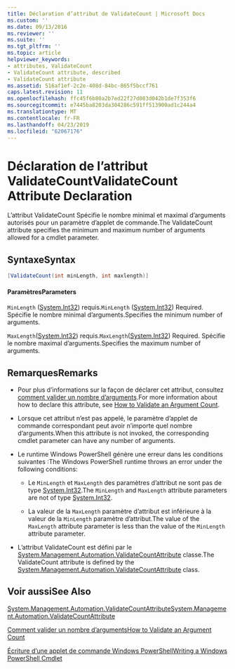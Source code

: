 ```yaml
---
title: Déclaration d’attribut de ValidateCount | Microsoft Docs
ms.custom: ''
ms.date: 09/13/2016
ms.reviewer: ''
ms.suite: ''
ms.tgt_pltfrm: ''
ms.topic: article
helpviewer_keywords:
- attributes, ValidateCount
- ValidateCount attribute, described
- ValidateCount attribute
ms.assetid: 516af1ef-2c2e-408d-84bc-865f5bccf761
caps.latest.revision: 11
ms.openlocfilehash: ffc45f6b80a2b7ed22f27d083d042b1de7f353f6
ms.sourcegitcommit: e7445ba8203da304286c591ff513900ad1c244a4
ms.translationtype: MT
ms.contentlocale: fr-FR
ms.lasthandoff: 04/23/2019
ms.locfileid: "62067176"
---
```

# <a name="validatecount-attribute-declaration"></a><span data-ttu-id="8a194-102">Déclaration de l’attribut ValidateCount</span><span class="sxs-lookup"><span data-stu-id="8a194-102">ValidateCount Attribute Declaration</span></span>

<span data-ttu-id="8a194-103">L’attribut ValidateCount Spécifie le nombre minimal et maximal d’arguments autorisés pour un paramètre d’applet de commande.</span><span class="sxs-lookup"><span data-stu-id="8a194-103">The ValidateCount attribute specifies the minimum and maximum number of arguments allowed for a cmdlet parameter.</span></span>

## <a name="syntax"></a><span data-ttu-id="8a194-104">Syntaxe</span><span class="sxs-lookup"><span data-stu-id="8a194-104">Syntax</span></span>

```csharp
[ValidateCount(int minLength, int maxlength)]
```

#### <a name="parameters"></a><span data-ttu-id="8a194-105">Paramètres</span><span class="sxs-lookup"><span data-stu-id="8a194-105">Parameters</span></span>

<span data-ttu-id="8a194-106">`MinLength` ([System.Int32][]) requis.</span><span class="sxs-lookup"><span data-stu-id="8a194-106">`MinLength` ([System.Int32][]) Required.</span></span> <span data-ttu-id="8a194-107">Spécifie le nombre minimal d’arguments.</span><span class="sxs-lookup"><span data-stu-id="8a194-107">Specifies the minimum number of arguments.</span></span>

<span data-ttu-id="8a194-108">`MaxLength`([System.Int32][]) requis.</span><span class="sxs-lookup"><span data-stu-id="8a194-108">`MaxLength`([System.Int32][]) Required.</span></span> <span data-ttu-id="8a194-109">Spécifie le nombre maximal d’arguments.</span><span class="sxs-lookup"><span data-stu-id="8a194-109">Specifies the maximum number of arguments.</span></span>

## <a name="remarks"></a><span data-ttu-id="8a194-110">Remarques</span><span class="sxs-lookup"><span data-stu-id="8a194-110">Remarks</span></span>

- <span data-ttu-id="8a194-111">Pour plus d’informations sur la façon de déclarer cet attribut, consultez [comment valider un nombre d’arguments][].</span><span class="sxs-lookup"><span data-stu-id="8a194-111">For more information about how to declare this attribute, see [How to Validate an Argument Count][].</span></span>

- <span data-ttu-id="8a194-112">Lorsque cet attribut n’est pas appelé, le paramètre d’applet de commande correspondant peut avoir n’importe quel nombre d’arguments.</span><span class="sxs-lookup"><span data-stu-id="8a194-112">When this attribute is not invoked, the corresponding cmdlet parameter can have any number of arguments.</span></span>

- <span data-ttu-id="8a194-113">Le runtime Windows PowerShell génère une erreur dans les conditions suivantes :</span><span class="sxs-lookup"><span data-stu-id="8a194-113">The Windows PowerShell runtime throws an error under the following conditions:</span></span>

    - <span data-ttu-id="8a194-114">Le `MinLength` et `MaxLength` des paramètres d’attribut ne sont pas de type [System.Int32][].</span><span class="sxs-lookup"><span data-stu-id="8a194-114">The `MinLength` and `MaxLength` attribute parameters are not of type [System.Int32][].</span></span>

    - <span data-ttu-id="8a194-115">La valeur de la `MaxLength` paramètre d’attribut est inférieure à la valeur de la `MinLength` paramètre d’attribut.</span><span class="sxs-lookup"><span data-stu-id="8a194-115">The value of the `MaxLength` attribute parameter is less than the value of the `MinLength` attribute parameter.</span></span>

- <span data-ttu-id="8a194-116">L’attribut ValidateCount est défini par le [System.Management.Automation.ValidateCountAttribute][] classe.</span><span class="sxs-lookup"><span data-stu-id="8a194-116">The ValidateCount attribute is defined by the [System.Management.Automation.ValidateCountAttribute][] class.</span></span>

## <a name="see-also"></a><span data-ttu-id="8a194-117">Voir aussi</span><span class="sxs-lookup"><span data-stu-id="8a194-117">See Also</span></span>

<span data-ttu-id="8a194-118">[System.Management.Automation.ValidateCountAttribute][]</span><span class="sxs-lookup"><span data-stu-id="8a194-118">[System.Management.Automation.ValidateCountAttribute][]</span></span>

<span data-ttu-id="8a194-119">[Comment valider un nombre d’arguments][]</span><span class="sxs-lookup"><span data-stu-id="8a194-119">[How to Validate an Argument Count][]</span></span>

<span data-ttu-id="8a194-120">[Écriture d’une applet de commande Windows PowerShell][]</span><span class="sxs-lookup"><span data-stu-id="8a194-120">[Writing a Windows PowerShell Cmdlet][]</span></span>

[Comment valider un nombre d’arguments]: how-to-validate-an-argument-count.md
[How to Validate an Argument Count]: how-to-validate-an-argument-count.md
[Écriture d’une applet de commande Windows PowerShell]: writing-a-windows-powershell-cmdlet.md
[Writing a Windows PowerShell Cmdlet]: writing-a-windows-powershell-cmdlet.md

[System.Int32]: /dotnet/api/System.Int32
[System.Management.Automation.ValidateCountAttribute]: /dotnet/api/System.Management.Automation.ValidateCountAttribute
